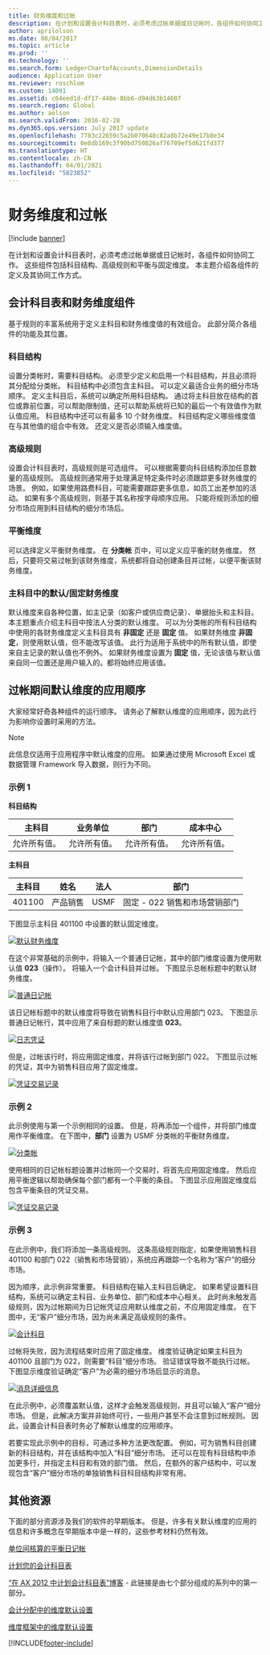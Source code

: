 ```yaml
---
title: 财务维度和过帐
description: 在计划和设置会计科目表时，必须考虑过帐单据或日记帐时，各组件如何协同工作。 这些组件包括科目结构、高级规则和平衡与固定维度。 本主题介绍各组件的定义及其协同工作方式。
author: aprilolson
ms.date: 08/04/2017
ms.topic: article
ms.prod: ''
ms.technology: ''
ms.search.form: LedgerChartofAccounts,DimensionDetails
audience: Application User
ms.reviewer: roschlom
ms.custom: 14091
ms.assetid: c64eed1d-df17-448e-8bb6-d94d63b14607
ms.search.region: Global
ms.author: aolson
ms.search.validFrom: 2016-02-28
ms.dyn365.ops.version: July 2017 update
ms.openlocfilehash: 7783c22659c5a2b070648c82a8b72e49e17b8e34
ms.sourcegitcommit: 0e8db169c3f90bd750826af76709ef5d621fd377
ms.translationtype: HT
ms.contentlocale: zh-CN
ms.lasthandoff: 04/01/2021
ms.locfileid: "5823852"
---
```

# <a name="financial-dimensions-and-posting"></a>财务维度和过帐 

[!include [banner](../includes/banner.md)]

在计划和设置会计科目表时，必须考虑过帐单据或日记帐时，各组件如何协同工作。 这些组件包括科目结构、高级规则和平衡与固定维度。 本主题介绍各组件的定义及其协同工作方式。

## <a name="chart-of-accounts-and-financial-dimension-components"></a>会计科目表和财务维度组件

基于规则的丰富系统用于定义主科目和财务维度值的有效组合。 此部分简介各组件的功能及其位置。

### <a name="account-structures"></a>科目结构

设置分类帐时，需要科目结构。 必须至少定义和启用一个科目结构，并且必须将其分配给分类帐。 科目结构中必须包含主科目。 可以定义最适合业务的细分市场顺序。 定义主科目后，系统可以确定所用科目结构。 通过将主科目放在结构的首位或靠前位置，可以帮助限制值，还可以帮助系统将已知的最后一个有效值作为默认值应用。 科目结构中还可以有最多 10 个财务维度。 科目结构定义哪些维度值在与其他值的组合中有效。 还定义是否必须输入维度值。

### <a name="advanced-rules"></a>高级规则

设置会计科目表时，高级规则是可选组件。 可以根据需要向科目结构添加任意数量的高级规则。 高级规则通常用于处理满足特定条件时必须跟踪更多财务维度的场景。 例如，如果使用路费科目，可能需要跟踪更多信息，如员工出差参加的活动。 如果有多个高级规则，则基于其名称按字母顺序应用。 只能将规则添加的细分市场应用到科目结构的细分市场后。

### <a name="balancing-dimension"></a>平衡维度

可以选择定义平衡财务维度。 在 **分类帐** 页中，可以定义应平衡的财务维度。 然后，只要将交易过帐到该财务维度，系统都将自动创建条目并过帐，以便平衡该财务维度。

### <a name="defaultfixed-financial-dimensions-on-the-main-account"></a>主科目中的默认/固定财务维度

默认维度来自各种位置，如主记录（如客户或供应商记录）、单据抬头和主科目。 本主题重点介绍主科目中按法人分类的默认维度。 可以为分类帐的所有科目结构中使用的各财务维度定义主科目具有 **非固定** 还是 **固定** 值。 如果财务维度 **非固定**，则使用默认值，但不能改写该值。 此行为适用于系统中的所有默认值，即使来自主记录的默认值也不例外。 如果财务维度设置为 **固定** 值，无论该值与默认值来自同一位置还是用户输入的。都将始终应用该值。

## <a name="order-in-which-default-dimensions-are-applied-during-posting"></a>过帐期间默认维度的应用顺序

大家经常好奇各种组件的运行顺序。 请务必了解默认维度的应用顺序，因为此行为影响你设置时采用的方法。

> [!NOTE]
> 此信息仅适用于应用程序中默认维度的应用。 如果通过使用 Microsoft Excel 或数据管理 Framework 导入数据，则行为不同。

### <a name="example-1"></a>示例 1

**科目结构**

| 主科目            | 业务单位           | 部门              | 成本中心             |
|-------------------------|-------------------------|-------------------------|-------------------------|
| 允许所有值。 | 允许所有值。 | 允许所有值。 | 允许所有值。 |

**主科目**

| 主科目 | 姓名          | 法人 | 部门                                 |
|--------------|---------------|--------------|--------------------------------------------|
| 401100       | 产品销售 | USMF         | 固定 - 022 销售和市场营销部门 |

下图显示主科目 401100 中设置的默认固定维度。

[![默认财务维度](./media/default-dimensions.png)](./media/default-dimensions.png)

在这个非常基础的示例中，将输入一个普通日记帐，其中的部门维度设置为使用默认值 **023**（操作）。 将输入一个会计科目并过帐。 下图显示总帐标题中的默认财务维度。

[![普通日记帐](./media/general-journal.png)](./media/general-journal.png)

该日记帐标题中的默认维度将导致在销售科目行中默认应用部门 023。 下图显示普通日记帐行，其中应用了来自标题的默认维度值 **023**。

[![日志凭证](./media/journal-voucher.png)](./media/journal-voucher.png)

但是，过帐该行时，将应用固定维度，并将该行过帐到部门 022。 下图显示过帐的凭证，其中为销售科目应用了固定维度。

[![凭证交易记录](./media/voucher-transactions.png)](./media/voucher-transactions.png)

### <a name="example-2"></a>示例 2

此示例使用与第一个示例相同的设置。 但是，将再添加一个组件，并将部门维度用作平衡维度。 在下图中，**部门** 设置为 USMF 分类帐的平衡财务维度。

[![分类帐](./media/ledger.png)](./media/ledger.png)

使用相同的日记帐标题设置并过帐同一个交易时，将首先应用固定维度。 然后应用平衡逻辑以帮助确保每个部门都有一个平衡的条目。 下图显示应用固定维度后包含平衡条目的凭证交易。

[![凭证交易记录](./media/voucher-transactions2.png)](./media/voucher-transactions2.png)

### <a name="example-3"></a>示例 3

在此示例中，我们将添加一条高级规则。 这条高级规则指定，如果使用销售科目 401100 和部门 022（销售和市场营销），系统应再跟踪一个名称为“客户”的细分市场。

因为顺序，此示例非常重要。 科目结构在输入主科目后确定。 如果希望设置科目结构，系统可以确定主科目、业务单位、部门和成本中心相关。 此时尚未触发高级规则，因为过帐期间为日记帐凭证应用默认维度之前，不应用固定维度。 在下图中，无“客户”细分市场，因为尚未满足高级规则的条件。

[![会计科目](./media/drop-down.png)](./media/drop-down.png)

过帐将失败，因为流程结束时应用了固定维度。 维度验证确定如果主科目为 401100 且部门为 022，则需要“科目”细分市场。 验证错误导致不能执行过帐。 下图显示维度验证确定“客户”为必需的细分市场后显示的消息。

[![消息详细信息](./media/message.png)](./media/message.png)

在此示例中，必须覆盖默认值，这样才会触发高级规则，并且可以输入“客户”细分市场。 但是，此解决方案并非始终可行，一些用户甚至不会注意到过帐规则。 因此，设置会计科目表时务必了解默认维度的应用顺序。

若要实现此示例中的目标，可通过多种方法更改配置。 例如，可为销售科目创建新的科目结构，并在该结构中加入“科目”细分市场。 还可以在现有科目结构中添加更多行，并指定主科目和有效的部门值。 然后，在额外的客户结构中，可以发现包含“客户”细分市场的单独销售科目科目结构非常有用。

## <a name="additional-resources"></a>其他资源 

下面的部分资源涉及我们的软件的早期版本。 但是，许多有关默认维度的应用的信息和许多概念在早期版本中是一样的，这些参考材料仍然有效。

[单位间核算的平衡日记帐](example-balanced-journals-interunit-accounting.md)

[计划您的会计科目表](plan-chart-of-accounts.md) 

[“在 AX 2012 中计划会计科目表”博客](https://blogs.msdn.microsoft.com/axsa/2014/06/12/planning-your-chart-of-accounts-in-ax-2012-part-1-of-7/) - 此链接是由七个部分组成的系列中的第一部分。

[会计分配中的维度默认设置](https://blogs.msdn.microsoft.com/ax_gfm_framework_team_blog/2013/12/16/dimension-defaulting-in-accounting-distributions-part-1-introduction/)

[维度框架中的维度默认设置](https://docs.microsoft.com/archive/blogs/ax_gfm_framework_team_blog/dimension-defaulting-part-1-financial-dimensions-discovery)


[!INCLUDE[footer-include](../../includes/footer-banner.md)]